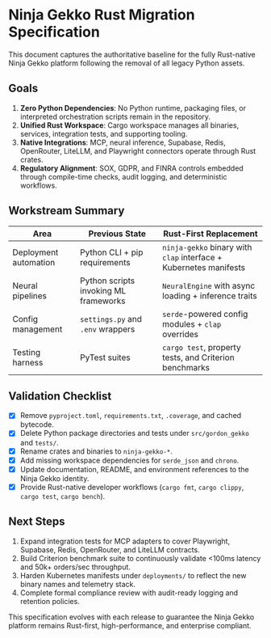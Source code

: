 # Ninja Gekko Rust Migration Specification

This document captures the authoritative baseline for the fully Rust-native Ninja Gekko platform following the removal of all legacy Python assets.

## Goals

1. **Zero Python Dependencies**: No Python runtime, packaging files, or interpreted orchestration scripts remain in the repository.
2. **Unified Rust Workspace**: Cargo workspace manages all binaries, services, integration tests, and supporting tooling.
3. **Native Integrations**: MCP, neural inference, Supabase, Redis, OpenRouter, LiteLLM, and Playwright connectors operate through Rust crates.
4. **Regulatory Alignment**: SOX, GDPR, and FINRA controls embedded through compile-time checks, audit logging, and deterministic workflows.

## Workstream Summary

| Area | Previous State | Rust-First Replacement |
|------|----------------|------------------------|
| Deployment automation | Python CLI + pip requirements | `ninja-gekko` binary with `clap` interface + Kubernetes manifests |
| Neural pipelines | Python scripts invoking ML frameworks | `NeuralEngine` with async loading + inference traits |
| Config management | `settings.py` and `.env` wrappers | `serde`-powered config modules + `clap` overrides |
| Testing harness | PyTest suites | `cargo test`, property tests, and Criterion benchmarks |

## Validation Checklist

- [x] Remove `pyproject.toml`, `requirements.txt`, `.coverage`, and cached bytecode.
- [x] Delete Python package directories and tests under `src/gordon_gekko` and `tests/`.
- [x] Rename crates and binaries to `ninja-gekko-*`.
- [x] Add missing workspace dependencies for `serde_json` and `chrono`.
- [x] Update documentation, README, and environment references to the Ninja Gekko identity.
- [x] Provide Rust-native developer workflows (`cargo fmt`, `cargo clippy`, `cargo test`, `cargo bench`).

## Next Steps

1. Expand integration tests for MCP adapters to cover Playwright, Supabase, Redis, OpenRouter, and LiteLLM contracts.
2. Build Criterion benchmark suite to continuously validate <100ms latency and 50k+ orders/sec throughput.
3. Harden Kubernetes manifests under `deployments/` to reflect the new binary names and telemetry stack.
4. Complete formal compliance review with audit-ready logging and retention policies.

This specification evolves with each release to guarantee the Ninja Gekko platform remains Rust-first, high-performance, and enterprise compliant.
